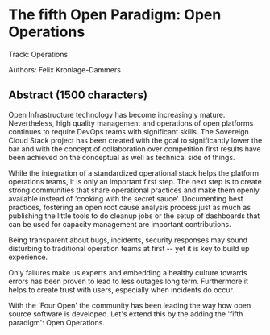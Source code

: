 # The fifth Open Paradigm: Open Operations

Track: Operations

Authors: Felix Kronlage-Dammers

## Abstract (1500 characters)

Open Infrastructure technology has become increasingly mature.
Nevertheless, high quality management and operations of open platforms
continues to require DevOps teams with significant skills. The
Sovereign Cloud Stack project has been created with the goal to significantly
lower the bar and with the concept of collaboration over competition
first results have been achieved on the conceptual as well as technical
side of things.

While the integration of a standardized operational stack helps the
platform operations teams, it is only an important first step.
The next step is to create strong communities that share operational
practices and make them openly available instead of 'cooking with the
secret sauce'. Documenting best practices, fostering an open root
cause analysis process just as much as publishing the little tools
to do cleanup jobs or the setup of dashboards that can be used for
capacity management are important contributions.

Being transparent about bugs, incidents, security responses may sound
disturbing to traditional operation teams at first -- yet it is key
to build up experience.

Only failures make us experts and embedding a healthy culture
towards errors has been proven to lead to less outages long term.
Furthermore it helps to create trust with users, especially when incidents
do occur.

With the 'Four Open' the community has been leading the way how open
source software is developed. Let's extend this by the adding the
'fifth paradigm': Open Operations.

